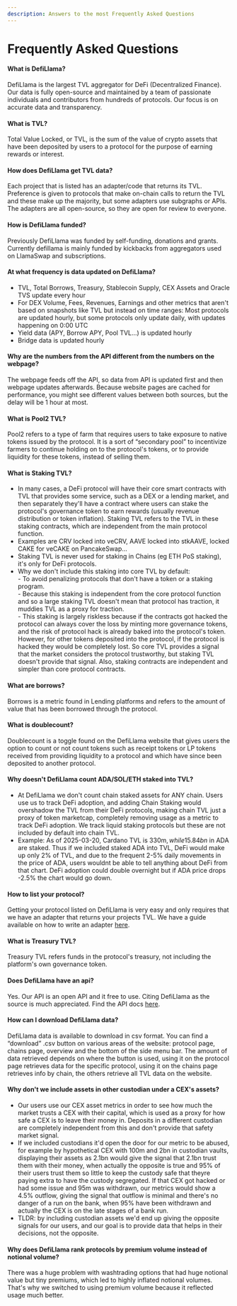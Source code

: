 ```yaml
---
description: Answers to the most Frequently Asked Questions
---
```


# Frequently Asked Questions

#### What is DefiLlama?

DefiLlama is the largest TVL aggregator for DeFi (Decentralized Finance). Our data is fully open-source and maintained by a team of passionate individuals and contributors from hundreds of protocols. Our focus is on accurate data and transparency.

#### What is TVL?

Total Value Locked, or TVL, is the sum of the value of crypto assets that have been deposited by users to a protocol for the purpose of earning rewards or interest.

#### How does DefiLlama get TVL data?

Each project that is listed has an adapter/code that returns its TVL. Preference is given to protocols that make on-chain calls to return the TVL and these make up the majority, but some adapters use subgraphs or APIs. The adapters are all open-source, so they are open for review to everyone.

#### How is DefiLlama funded?

Previously DefiLlama was funded by self-funding, donations and grants. Currently defillama is mainly funded by kickbacks from aggregators used on LlamaSwap and subscriptions.

#### At what frequency is data updated on DefiLlama?

* TVL, Total Borrows, Treasury, Stablecoin Supply, CEX Assets and Oracle TVS update every hour
* For DEX Volume, Fees, Revenues, Earnings and other metrics that aren't based on snapshots like TVL but instead on time ranges: Most protocols are updated hourly, but some protocols only update daily, with updates happening on 0:00 UTC
* Yield data (APY, Borrow APY, Pool TVL...) is updated hourly
* Bridge data is updated hourly

#### Why are the numbers from the API different from the numbers on the webpage?

The webpage feeds off the API, so data from API is updated first and then webpage updates afterwards. Because website pages are cached for performance, you might see different values between both sources, but the delay will be 1 hour at most.

#### What is Pool2 TVL?

Pool2 refers to a type of farm that requires users to take exposure to native tokens issued by the protocol. It is a sort of “secondary pool” to incentivize farmers to continue holding on to the protocol's tokens, or to provide liquidity for these tokens, instead of selling them.

#### What is Staking TVL?

* In many cases, a DeFi protocol will have their core smart contracts with TVL that provides some service, such as a DEX or a lending market, and then separately they'll have a contract where users can stake the protocol's governance token to earn rewards (usually revenue distribution or token inflation). Staking TVL refers to the TVL in these staking contracts, which are independent from the main protocol function.
* Examples are CRV locked into veCRV, AAVE locked into stkAAVE, locked CAKE for veCAKE on PancakeSwap...
* Staking TVL is never used for staking in Chains (eg ETH PoS staking), it's only for DeFi protocols.
* Why we don't include this staking into core TVL by default:\
  \- To avoid penalizing protocols that don't have a token or a staking program.\
  \- Because this staking is independent from the core protocol function and so a large staking TVL doesn't mean that protocol has traction, it muddies TVL as a proxy for traction.\
  \- This staking is largely riskless because if the contracts got hacked the protocol can always cover the loss by minting more governance tokens, and the risk of protocol hack is already baked into the protocol's token. However, for other tokens deposited into the protocol, if the protocol is hacked they would be completely lost. So core TVL provides a signal that the market considers the protocol trustworthy, but staking TVL doesn't provide that signal. Also, staking contracts are independent and simpler than core protocol contracts.

#### What are borrows?

Borrows is a metric found in Lending platforms and refers to the amount of value that has been borrowed through the protocol.

#### What is doublecount?

Doublecount is a toggle found on the DefiLlama website that gives users the option to count or not count tokens such as receipt tokens or LP tokens received from providing liquidity to a protocol and which have since been deposited to another protocol.

#### Why doesn't DefiLlama count ADA/SOL/ETH staked into TVL?

* At DefiLlama we don't count chain staked assets for ANY chain. Users use us to track DeFi adoption, and adding Chain Staking would overshadow the TVL from their DeFi protocols, making chain TVL just a proxy of token marketcap, completely removing usage as a metric to track DeFi adoption. We track liquid staking protocols but these are not included by default into chain TVL.
* Example: As of 2025-03-20, Cardano TVL is 330m$, while 15.84bn$ in ADA are staked. Thus if we included staked ADA into TVL, DeFi would make up only 2% of TVL, and due to the frequent 2-5% daily movements in the price of ADA, users wouldnt be able to tell anything about DeFi from that chart. DeFi adoption could double overnight but if ADA price drops -2.5% the chart would go down.

#### How to list your protocol?

Getting your protocol listed on DefiLlama is very easy and only requires that we have an adapter that returns your projects TVL. We have a guide available on how to write an adapter [here](https://docs.llama.fi/list-your-project/submit-a-project).

#### What is Treasury TVL?

Treasury TVL refers funds in the protocol's treasury, not including the platform's own governance token.

#### Does DefiLlama have an api?

Yes. Our API is an open API and it free to use. Citing DefiLlama as the source is much appreciated. Find the API docs [here](https://defillama.com/docs/api).

#### How can I download DefiLlama data?

DefiLlama data is available to download in csv format. You can find a “download” .csv button on various areas of the website: protocol page, chains page, overview and the bottom of the side menu bar. The amount of data retrieved depends on where the button is used, using it on the protocol page retrieves data for the specific protocol, using it on the chains page retrieves info by chain, the others retrieve all TVL data on the website.

#### Why don't we include assets in other custodian under a CEX's assets?

* Our users use our CEX asset metrics in order to see how much the market trusts a CEX with their capital, which is used as a proxy for how safe a CEX is to leave their money in. Deposits in a different custodian are completely independent from this and don't provide that safety market signal.
* If we included custodians it'd open the door for our metric to be abused, for example by hypothetical CEX with 100m and 2bn in custodian vaults, displaying their assets as 2.1bn would give the signal that 2.1bn trust them with their money, when actually the opposite is true and 95% of their users trust them so little to keep the custody safe that theyre paying extra to have the custody segregated. If that CEX got hacked or had some issue and 95m was withdrawn, our metrics would show a 4.5% outflow, giving the signal that outflow is minimal and there's no danger of a run on the bank, when 95% have been withdrawn and actually the CEX is on the late stages of a bank run.
* TLDR: by including custodian assets we'd end up giving the opposite signals for our users, and our goal is to provide data that helps in their decisions, not the opposite.

#### Why does DefiLlama rank protocols by premium volume instead of notional volume?

There was a huge problem with washtrading options that had huge notional value but tiny premiums, which led to highly inflated notional volumes. That's why we switched to using premium volume because it reflected usage much better.
